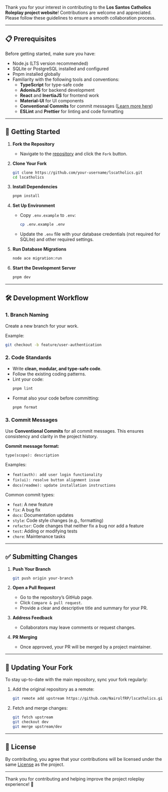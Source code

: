 Thank you for your interest in contributing to the **Los Santos Catholics Roleplay project website**! Contributions are welcome and appreciated. Please follow these guidelines to ensure a smooth collaboration process.

---

## 📋 Prerequisites

Before getting started, make sure you have:

- Node.js (LTS version recommended)
- SQLite or PostgreSQL installed and configured
- Pnpm installed globally
- Familiarity with the following tools and conventions:
    - **TypeScript** for type-safe code
    - **AdonisJS** for backend development
    - **React** and **InertiaJS** for frontend work
    - **Material-UI** for UI components
    - **Conventional Commits** for commit messages ([Learn more here](https://www.conventionalcommits.org/en/v1.0.0/))
    - **ESLint** and **Prettier** for linting and code formatting

---

## 🚀 Getting Started

1. **Fork the Repository**

    - Navigate to the [repository](https://github.com/NairolfRP/lscatholics) and click the `Fork` button.

2. **Clone Your Fork**

    ```sh
    git clone https://github.com/your-username/lscatholics.git
    cd lscatholics
    ```

3. **Install Dependencies**

    ```sh
    pnpm install
    ```

4. **Set Up Environment**

    - Copy `.env.example` to `.env`:
        ```sh
        cp .env.example .env
        ```
    - Update the `.env` file with your database credentials (not required for SQLite) and other required settings.

5. **Run Database Migrations**

    ```sh
    node ace migration:run
    ```

6. **Start the Development Server**
    ```sh
    pnpm dev
    ```

---

## 🛠 Development Workflow

### 1. Branch Naming

Create a new branch for your work.

Example:

```sh
git checkout -b feature/user-authentication
```

### 2. Code Standards

- Write **clean, modular, and type-safe code**.
- Follow the existing coding patterns.
- Lint your code:
    ```sh
    pnpm lint
    ```
- Format also your code before committing:
    ```sh
    pnpm format
    ```

### 3. Commit Messages

Use **Conventional Commits** for all commit messages. This ensures consistency and clarity in the project history.

**Commit message format:**

```
type(scope): description
```

Examples:

- `feat(auth): add user login functionality`
- `fix(ui): resolve button alignment issue`
- `docs(readme): update installation instructions`

Common commit types:

- `feat`: A new feature
- `fix`: A bug fix
- `docs`: Documentation updates
- `style`: Code style changes (e.g., formatting)
- `refactor`: Code changes that neither fix a bug nor add a feature
- `test`: Adding or modifying tests
- `chore`: Maintenance tasks

---

## ✅ Submitting Changes

1. **Push Your Branch**

    ```sh
    git push origin your-branch
    ```

2. **Open a Pull Request**

    - Go to the repository’s GitHub page.
    - Click `Compare & pull request`.
    - Provide a clear and descriptive title and summary for your PR.

3. **Address Feedback**

    - Collaborators may leave comments or request changes.

4. **PR Merging**
    - Once approved, your PR will be merged by a project maintainer.

---

## 🔄 Updating Your Fork

To stay up-to-date with the main repository, sync your fork regularly:

1. Add the original repository as a remote:

    ```sh
    git remote add upstream https://github.com/NairolfRP/lscatholics.git
    ```

2. Fetch and merge changes:
    ```sh
    git fetch upstream
    git checkout dev
    git merge upstream/dev
    ```

---

## 📜 License

By contributing, you agree that your contributions will be licensed under the same [License](LICENSE) as the project.

---

Thank you for contributing and helping improve the project roleplay experience! 🙌
